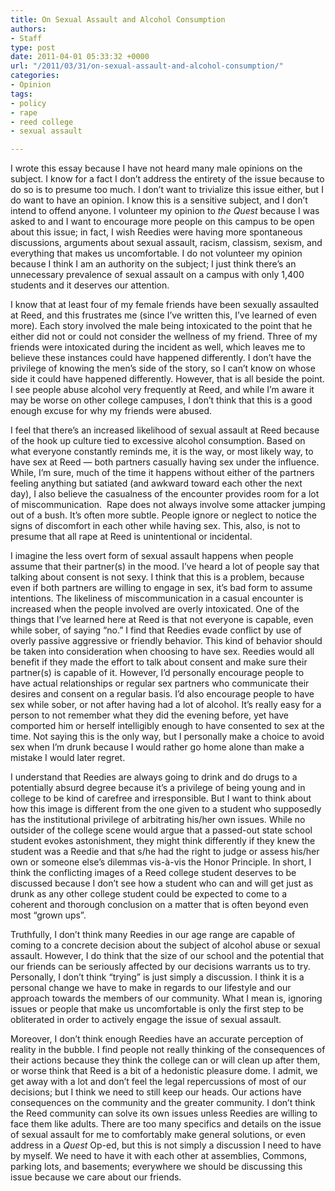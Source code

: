 ```yaml
---
title: On Sexual Assault and Alcohol Consumption
authors:
- Staff
type: post
date: 2011-04-01 05:33:32 +0000
url: "/2011/03/31/on-sexual-assault-and-alcohol-consumption/"
categories:
- Opinion
tags:
- policy
- rape
- reed college
- sexual assault

---
```

I wrote this essay because I have not heard many male opinions on the subject. I know for a fact I don’t address the entirety of the issue because to do so is to presume too much. I don’t want to trivialize this issue either, but I do want to have an opinion. I know this is a sensitive subject, and I don’t intend to offend anyone. I volunteer my opinion to _the Quest_ because I was asked to and I want to encourage more people on this campus to be open about this issue; in fact, I wish Reedies were having more spontaneous discussions, arguments about sexual assault, racism, classism, sexism, and everything that makes us uncomfortable. I do not volunteer my opinion because I think I am an authority on the subject; I just think there’s an unnecessary prevalence of sexual assault on a campus with only 1,400 students and it deserves our attention.

I know that at least four of my female friends have been sexually assaulted at Reed, and this frustrates me (since I’ve written this, I’ve learned of even more). Each story involved the male being intoxicated to the point that he either did not or could not consider the wellness of my friend. Three of my friends were intoxicated during the incident as well, which leaves me to believe these instances could have happened differently. I don’t have the privilege of knowing the men’s side of the story, so I can’t know on whose side it could have happened differently. However, that is all beside the point. I see people abuse alcohol very frequently at Reed, and while I’m aware it may be worse on other college campuses, I don’t think that this is a good enough excuse for why my friends were abused.

I feel that there’s an increased likelihood of sexual assault at Reed because of the hook up culture tied to excessive alcohol consumption. Based on what everyone constantly reminds me, it is the way, or most likely way, to have sex at Reed &#8212; both partners casually having sex under the influence. While, I’m sure, much of the time it happens without either of the partners feeling anything but satiated (and awkward toward each other the next day), I also believe the casualness of the encounter provides room for a lot of miscommunication.  Rape does not always involve some attacker jumping out of a bush. It’s often more subtle. People ignore or neglect to notice the signs of discomfort in each other while having sex. This, also, is not to presume that all rape at Reed is unintentional or incidental.

I imagine the less overt form of sexual assault happens when people assume that their partner(s) in the mood. I’ve heard a lot of people say that talking about consent is not sexy. I think that this is a problem, because even if both partners are willing to engage in sex, it’s bad form to assume intentions. The likeliness of miscommunication in a casual encounter is increased when the people involved are overly intoxicated. One of the things that I’ve learned here at Reed is that not everyone is capable, even while sober, of saying “no.” I find that Reedies evade conflict by use of overly passive aggressive or friendly behavior. This kind of behavior should be taken into consideration when choosing to have sex. Reedies would all benefit if they made the effort to talk about consent and make sure their partner(s) is capable of it. However, I’d personally encourage people to have actual relationships or regular sex partners who communicate their desires and consent on a regular basis. I’d also encourage people to have sex while sober, or not after having had a lot of alcohol. It&#8217;s really easy for a person to not remember what they did the evening before, yet have comported him or herself intelligibly enough to have consented to sex at the time. Not saying this is the only way, but I personally make a choice to avoid sex when I’m drunk because I would rather go home alone than make a mistake I would later regret.

I understand that Reedies are always going to drink and do drugs to a potentially absurd degree because it&#8217;s a privilege of being young and in college to be kind of carefree and irresponsible. But I want to think about how this image is different from the one given to a student who supposedly has the institutional privilege of arbitrating his/her own issues. While no outsider of the college scene would argue that a passed-out state school student evokes astonishment, they might think differently if they knew the student was a Reedie and that s/he had the right to judge or assess his/her own or someone else’s dilemmas vis-à-vis the Honor Principle. In short, I think the conflicting images of a Reed college student deserves to be discussed because I don’t see how a student who can and will get just as drunk as any other college student could be expected to come to a coherent and thorough conclusion on a matter that is often beyond even most “grown ups”.

Truthfully, I don’t think many Reedies in our age range are capable of coming to a concrete decision about the subject of alcohol abuse or sexual assault. However, I do think that the size of our school and the potential that our friends can be seriously affected by our decisions warrants us to try. Personally, I don’t think “trying” is just simply a discussion. I think it is a personal change we have to make in regards to our lifestyle and our approach towards the members of our community. What I mean is, ignoring issues or people that make us uncomfortable is only the first step to be obliterated in order to actively engage the issue of sexual assault.

Moreover, I don’t think enough Reedies have an accurate perception of reality in the bubble. I find people not really thinking of the consequences of their actions because they think the college can or will clean up after them, or worse think that Reed is a bit of a hedonistic pleasure dome. I admit, we get away with a lot and don’t feel the legal repercussions of most of our decisions; but I think we need to still keep our heads. Our actions have consequences on the community and the greater community. I don’t think the Reed community can solve its own issues unless Reedies are willing to face them like adults. There are too many specifics and details on the issue of sexual assault for me to comfortably make general solutions, or even address in a _Quest_ Op-ed, but this is not simply a discussion I need to have by myself. We need to have it with each other at assemblies, Commons, parking lots, and basements; everywhere we should be discussing this issue because we care about our friends.